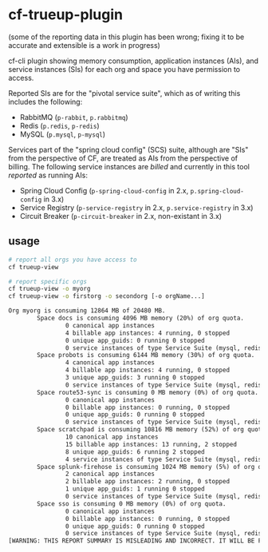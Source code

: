 # cf-trueup-plugin

(some of the reporting data in this plugin has been wrong; fixing it to be accurate and extensible is a work in progress)

cf-cli plugin showing memory consumption, application instances (AIs), and service instances (SIs) for each org and space you have permission to access.

Reported SIs are for the "pivotal service suite", which as of writing this includes the following:

- RabbitMQ (`p-rabbit`, `p.rabbitmq`)
- Redis (`p.redis`, `p-redis`)
- MySQL (`p.mysql`, `p-mysql`)

Services part of the "spring cloud config" (SCS) suite, although are "SIs" from the perspective of CF, are treated as AIs from the perspective of billing. The following service instances are _billed_ and currently in this tool _reported_ as running AIs:

- Spring Cloud Config (`p-spring-cloud-config` in 2.x, `p.spring-cloud-config` in 3.x)
- Service Registry (`p-service-registry` in 2.x, `p.service-registry` in 3.x)
- Circuit Breaker (`p-circuit-breaker` in 2.x, non-existant in 3.x)

## usage

```sh
# report all orgs you have access to
cf trueup-view

# report specific orgs
cf trueup-view -o myorg
cf trueup-view -o firstorg -o secondorg [-o orgName...]
```

```txt
Org myorg is consuming 12864 MB of 20480 MB.
        Space docs is consuming 4096 MB memory (20%) of org quota.
                0 canonical app instances
                4 billable app instances: 4 running, 0 stopped
                0 unique app_guids: 0 running 0 stopped
                0 service instances of type Service Suite (mysql, redis, rmq)
        Space probots is consuming 6144 MB memory (30%) of org quota.
                4 canonical app instances
                4 billable app instances: 4 running, 0 stopped
                3 unique app_guids: 3 running 0 stopped
                0 service instances of type Service Suite (mysql, redis, rmq)
        Space route53-sync is consuming 0 MB memory (0%) of org quota.
                0 canonical app instances
                0 billable app instances: 0 running, 0 stopped
                0 unique app_guids: 0 running 0 stopped
                0 service instances of type Service Suite (mysql, redis, rmq)
        Space scratchpad is consuming 10816 MB memory (52%) of org quota.
                10 canonical app instances
                15 billable app instances: 13 running, 2 stopped
                8 unique app_guids: 6 running 2 stopped
                4 service instances of type Service Suite (mysql, redis, rmq)
        Space splunk-firehose is consuming 1024 MB memory (5%) of org quota.
                2 canonical app instances
                2 billable app instances: 2 running, 0 stopped
                1 unique app_guids: 1 running 0 stopped
                0 service instances of type Service Suite (mysql, redis, rmq)
        Space sso is consuming 0 MB memory (0%) of org quota.
                0 canonical app instances
                0 billable app instances: 0 running, 0 stopped
                0 unique app_guids: 0 running 0 stopped
                0 service instances of type Service Suite (mysql, redis, rmq)
[WARNING: THIS REPORT SUMMARY IS MISLEADING AND INCORRECT. IT WILL BE FIXED SOON.] You have deployed 12 apps across 1 org(s), with a total of 25 app instances configured. You are currently running 10 apps with 23 app instances and using 4 service instances of type Service Suite.
```
